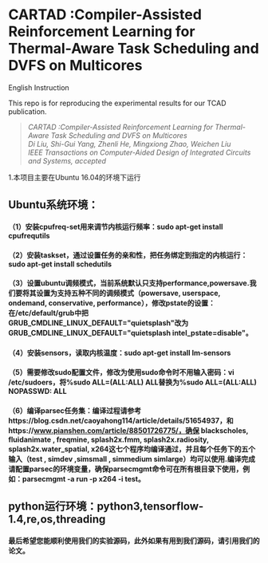# CARTAD :Compiler-Assisted Reinforcement Learning for Thermal-Aware Task Scheduling and DVFS on Multicores
English Instruction 

This repo is for reproducing the experimental results for our TCAD publication. 

> <cite> CARTAD :Compiler-Assisted Reinforcement Learning for Thermal-Aware Task Scheduling and DVFS on Multicores </cite><br />
> <cite> Di Liu, Shi-Gui Yang, Zhenli He, Mingxiong Zhao, Weichen Liu</cite><br />
> <cite> IEEE Transactions on Computer-Aided Design of Integrated Circuits and Systems, accepted </cite>


1.本项目主要在Ubuntu 16.04的环境下运行
## Ubuntu系统环境：
#### （1）安装cpufreq-set用来调节内核运行频率：sudo apt-get install cpufrequtils
#### （2）安装taskset，通过设置任务的亲和性，把任务绑定到指定的内核运行：sudo apt-get install schedutils
#### （3）设置ubuntu调频模式，当前系统默认只支持performance,powersave.我们要将其设置为支持五种不同的调频模式（powersave, userspace, ondemand, conservative, performance），修改pstate的设置：在/etc/default/grub中把GRUB_CMDLINE_LINUX_DEFAULT="quietsplash"改为GRUB_CMDLINE_LINUX_DEFAULT="quietsplash intel_pstate=disable"。
#### （4）安装sensors，读取内核温度：sudo apt-get install lm-sensors
#### （5）需要修改sudo配置文件，修改为使用sudo命令时不用输入密码：vi /etc/sudoers，将%sudo  ALL=(ALL:ALL)  ALL替换为%sudo   ALL=(ALL:ALL) NOPASSWD: ALL
#### （6）编译parsec任务集：编译过程请参考https://blog.csdn.net/caoyahong114/article/details/51654937，和https://www.pianshen.com/article/88501726775/，确保 blackscholes,  fluidanimate , freqmine,  splash2x.fmm,  splash2x.radiosity,  splash2x.water_spatial, x264这七个程序均编译通过，并且每个任务下的五个输入（test , simdev ,simsmall , simmedium  simlarge）均可以使用.编译完成请配置parsec的环境变量，确保parsecmgmt命令可在所有根目录下使用，例如：parsecmgmt -a run -p x264 -i test。
## python运行环境：python3,tensorflow-1.4,re,os,threading
#### 最后希望您能顺利使用我们的实验源码，此外如果有用到我们源码，请引用我们的论文。
